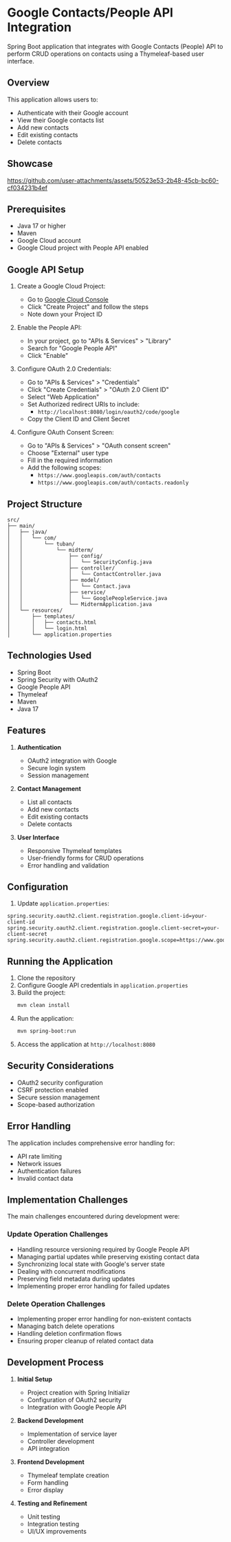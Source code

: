 # Google Contacts/People API Integration

Spring Boot application that integrates with Google Contacts (People) API to perform CRUD operations on contacts using a Thymeleaf-based user interface.

## Overview

This application allows users to:
- Authenticate with their Google account
- View their Google contacts list
- Add new contacts
- Edit existing contacts
- Delete contacts

## Showcase

https://github.com/user-attachments/assets/50523e53-2b48-45cb-bc60-cf034231b4ef

## Prerequisites

- Java 17 or higher
- Maven
- Google Cloud account
- Google Cloud project with People API enabled

## Google API Setup

1. Create a Google Cloud Project:
   - Go to [Google Cloud Console](https://console.cloud.google.com)
   - Click "Create Project" and follow the steps
   - Note down your Project ID

2. Enable the People API:
   - In your project, go to "APIs & Services" > "Library"
   - Search for "Google People API"
   - Click "Enable"

3. Configure OAuth 2.0 Credentials:
   - Go to "APIs & Services" > "Credentials"
   - Click "Create Credentials" > "OAuth 2.0 Client ID"
   - Select "Web Application"
   - Set Authorized redirect URIs to include:
     - `http://localhost:8080/login/oauth2/code/google`
   - Copy the Client ID and Client Secret

4. Configure OAuth Consent Screen:
   - Go to "APIs & Services" > "OAuth consent screen"
   - Choose "External" user type
   - Fill in the required information
   - Add the following scopes:
     - `https://www.googleapis.com/auth/contacts`
     - `https://www.googleapis.com/auth/contacts.readonly`

## Project Structure

```
src/
├── main/
│   ├── java/
│   │   └── com/
│   │       └── tuban/
│   │           └── midterm/
│   │               ├── config/
│   │               │   └── SecurityConfig.java
│   │               ├── controller/
│   │               │   └── ContactController.java
│   │               ├── model/
│   │               │   └── Contact.java
│   │               ├── service/
│   │               │   └── GooglePeopleService.java
│   │               └── MidtermApplication.java
│   └── resources/
│       ├── templates/
│       │   ├── contacts.html
│       │   └── login.html
│       └── application.properties
```

## Technologies Used

- Spring Boot
- Spring Security with OAuth2
- Google People API
- Thymeleaf
- Maven
- Java 17

## Features

1. **Authentication**
   - OAuth2 integration with Google
   - Secure login system
   - Session management

2. **Contact Management**
   - List all contacts
   - Add new contacts
   - Edit existing contacts
   - Delete contacts

3. **User Interface**
   - Responsive Thymeleaf templates
   - User-friendly forms for CRUD operations
   - Error handling and validation

## Configuration

1. Update `application.properties`:
```properties
spring.security.oauth2.client.registration.google.client-id=your-client-id
spring.security.oauth2.client.registration.google.client-secret=your-client-secret
spring.security.oauth2.client.registration.google.scope=https://www.googleapis.com/auth/contacts,https://www.googleapis.com/auth/contacts.readonly
```

## Running the Application

1. Clone the repository
2. Configure Google API credentials in `application.properties`
3. Build the project:
   ```bash
   mvn clean install
   ```
4. Run the application:
   ```bash
   mvn spring-boot:run
   ```
5. Access the application at `http://localhost:8080`

## Security Considerations

- OAuth2 security configuration
- CSRF protection enabled
- Secure session management
- Scope-based authorization

## Error Handling

The application includes comprehensive error handling for:
- API rate limiting
- Network issues
- Authentication failures
- Invalid contact data

## Implementation Challenges

The main challenges encountered during development were:

### Update Operation Challenges
- Handling resource versioning required by Google People API
- Managing partial updates while preserving existing contact data
- Synchronizing local state with Google's server state
- Dealing with concurrent modifications
- Preserving field metadata during updates
- Implementing proper error handling for failed updates

### Delete Operation Challenges
- Implementing proper error handling for non-existent contacts
- Managing batch delete operations
- Handling deletion confirmation flows
- Ensuring proper cleanup of related contact data

## Development Process

1. **Initial Setup**
   - Project creation with Spring Initializr
   - Configuration of OAuth2 security
   - Integration with Google People API

2. **Backend Development**
   - Implementation of service layer
   - Controller development
   - API integration

3. **Frontend Development**
   - Thymeleaf template creation
   - Form handling
   - Error display

4. **Testing and Refinement**
   - Unit testing
   - Integration testing
   - UI/UX improvements

